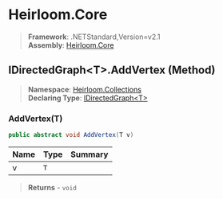 # Heirloom.Core

> **Framework**: .NETStandard,Version=v2.1  
> **Assembly**: [Heirloom.Core][0]

## IDirectedGraph\<T>.AddVertex (Method)

> **Namespace**: [Heirloom.Collections][0]  
> **Declaring Type**: [IDirectedGraph\<T>][1]

### AddVertex(T)

```cs
public abstract void AddVertex(T v)
```

| Name | Type | Summary |
|------|------|---------|
| v    | `T`  |         |

> **Returns** - `void`

[0]: ../../../Heirloom.Core.md
[1]: ../IDirectedGraph[T].md
